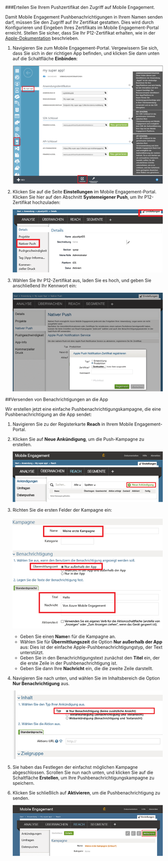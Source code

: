 ###Erteilen Sie Ihrem Pushzertifikat den Zugriff auf Mobile Engagement.

Damit Mobile Engagement Pushbenachrichtigungen in Ihrem Namen senden darf, müssen Sie den Zugriff auf Ihr Zertifikat gestatten. Dies wird durch Konfigurieren und Eingeben Ihres Zertifikats im Mobile Engagement-Portal erreicht. Stellen Sie sicher, dass Sie Ihr P12-Zertifikat erhalten, wie in der [Apple-Dokumentation](https://developer.apple.com/library/prerelease/ios/documentation/IDEs/Conceptual/AppDistributionGuide/AddingCapabilities/AddingCapabilities.html#//apple_ref/doc/uid/TP40012582-CH26-SW6) beschrieben.

1. Navigieren Sie zum Mobile Engagement-Portal. Vergewissern Sie sich, dass Sie sich in der richtigen App befinden, und klicken Sie dann unten auf die Schaltfläche **Einbinden**:

	![](./media/mobile-engagement-ios-send-push/engage-button.png)

2. Klicken Sie auf die Seite **Einstellungen** im Mobile Engagement-Portal. Klicken Sie hier auf den Abschnitt **Systemeigener Push**, um Ihr P12-Zertifikat hochzuladen:

	![](./media/mobile-engagement-ios-send-push/engagement-portal.png)

3. Wählen Sie Ihr P12-Zertifikat aus, laden Sie es hoch, und geben Sie anschließend Ihr Kennwort ein:

	![](./media/mobile-engagement-ios-send-push/native-push-settings.png)

##<a id="send"></a>Versenden von Benachrichtigungen an die App

Wir erstellen jetzt eine einfache Pushbenachrichtigungskampagne, die eine Pushbenachrichtigung an die App sendet:

1. Navigieren Sie zu der Registerkarte **Reach** in Ihrem Mobile Engagement-Portal.

2. Klicken Sie auf **Neue Ankündigung**, um die Push-Kampagne zu erstellen.

	![](./media/mobile-engagement-ios-send-push/new-announcement.png)

3. Richten Sie die ersten Felder der Kampagne ein:

	![](./media/mobile-engagement-ios-send-push/campaign-first-params.png)

	- 	Geben Sie einen **Name**n für die Kampagne an. 
	- 	Wählen Sie für **Übermittlungszeit** die Option **Nur außerhalb der App** aus: Dies ist der einfache Apple-Pushbenachrichtigungstyp, der Text unterstützt.
	- 	Geben Sie in den Benachrichtigungstext zunächst den **Titel** ein, der die erste Zeile in der Pushbenachrichtigung ist.
	- 	Geben Sie dann Ihre **Nachricht** ein, die die zweite Zeile darstellt.

4. Navigieren Sie nach unten, und wählen Sie im Inhaltsbereich die Option **Nur Benachrichtigung** aus.

	![](./media/mobile-engagement-ios-send-push/campaign-content.png)

5. Sie haben das Festlegen der einfachst möglichen Kampagne abgeschlossen. Scrollen Sie nun nach unten, und klicken Sie auf die Schaltfläche **Erstellen**, um Ihre Pushbenachrichtigungskampagne zu speichern.

6. Klicken Sie schließlich auf **Aktivieren**, um die Pushbenachrichtigung zu senden.

	![](./media/mobile-engagement-ios-send-push/campaign-activate.png)

 

<!---HONumber=Sept15_HO4-->